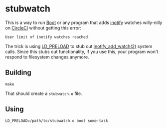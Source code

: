 # stubwatch

This is a way to run [Boot][bootclj] or any program that adds [inotify][inotify] watches willy-nilly on [CircleCI][circleci] without getting this error:

    User limit of inotify watches reached
    
The trick is using [LD_PRELOAD][ld_preload] to stub out [inotify_add_watch(2)][add_watch] system calls. Since this stubs out functionality, if you use this, your program won't respond to filesystem changes anymore.

## Building

    make
    
That should create a `stubwatch.o` file.

## Using

    LD_PRELOAD=/path/to/stubwatch.o boot some-task

[circleci]: https://circleci.com/
[bootclj]: http://boot-clj.com/
[ld_preload]: https://jvns.ca/blog/2014/11/27/ld-preload-is-super-fun-and-easy/
[add_watch]: https://linux.die.net/man/2/inotify_add_watch
[inotify]: https://en.wikipedia.org/wiki/Inotify
